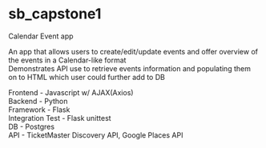 # sb_capstone1
Calendar Event app

An app that allows users to create/edit/update events and offer overview of the events in a Calendar-like format  
Demonstrates API use to retrieve events information and populating them on to HTML which user could further add to DB  


Frontend - Javascript w/ AJAX(Axios)  
Backend - Python  
Framework - Flask  
Integration Test - Flask unittest   
DB - Postgres  
API - TicketMaster Discovery API, Google Places API



